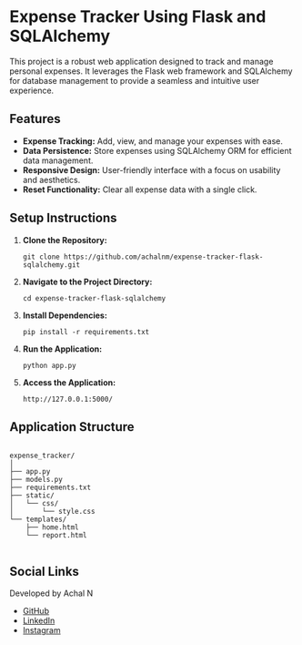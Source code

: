 <!DOCTYPE html>
<html lang="en">
<head>
    <meta charset="UTF-8">
    <meta name="viewport" content="width=device-width, initial-scale=1.0">
</head>
<body>
    <h1>Expense Tracker Using Flask and SQLAlchemy</h1>
    <p>This project is a robust web application designed to track and manage personal expenses. It leverages the Flask web framework and SQLAlchemy for database management to provide a seamless and intuitive user experience.</p>
    <h2>Features</h2>
    <ul>
        <li><strong>Expense Tracking:</strong> Add, view, and manage your expenses with ease.</li>
        <li><strong>Data Persistence:</strong> Store expenses using SQLAlchemy ORM for efficient data management.</li>
        <li><strong>Responsive Design:</strong> User-friendly interface with a focus on usability and aesthetics.</li>
        <li><strong>Reset Functionality:</strong> Clear all expense data with a single click.</li>
    </ul>
    <h2>Setup Instructions</h2>
    <ol>
        <li><strong>Clone the Repository:</strong>
            <pre><code>git clone https://github.com/achalnm/expense-tracker-flask-sqlalchemy.git</code></pre>
        </li>
        <li><strong>Navigate to the Project Directory:</strong>
            <pre><code>cd expense-tracker-flask-sqlalchemy</code></pre>
        </li>
        <li><strong>Install Dependencies:</strong>
            <pre><code>pip install -r requirements.txt</code></pre>
        </li>
        <li><strong>Run the Application:</strong>
            <pre><code>python app.py</code></pre>
        </li>
        <li><strong>Access the Application:</strong>
            <pre><code>http://127.0.0.1:5000/</code></pre>
        </li>
    </ol>
    <h2>Application Structure</h2>
    <pre><code>
expense_tracker/
│
├── app.py                   
├── models.py                
├── requirements.txt         
├── static/
│   └── css/
│       └── style.css        
└── templates/
    ├── home.html            
    └── report.html          
    </code></pre>
    <h2>Social Links</h2>
    <p>Developed by Achal N</p>
    <ul>
        <li><a href="https://github.com/achalnm" target="_blank">GitHub</a></li>
        <li><a href="https://www.linkedin.com/in/achal-n-35153821b/" target="_blank">LinkedIn</a></li>
        <li><a href="https://www.instagram.com/achal_n26/" target="_blank">Instagram</a></li>
    </ul>
</body>
</html>
